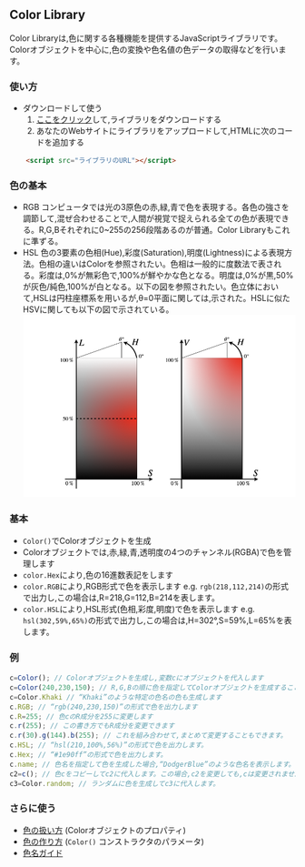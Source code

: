 ## Color Library

Color Libraryは,色に関する各種機能を提供するJavaScriptライブラリです。Colorオブジェクトを中心に,色の変換や色名値の色データの取得などを行います。

### 使い方
- ダウンロードして使う
    1. [ここをクリック](https://akimikimikimikimikimikimika.github.io/Library/Color/Color.js "Color Library")して,ライブラリをダウンロードする
    2. あなたのWebサイトにライブラリをアップロードして,HTMLに次のコードを追加する
```HTML
    <script src="ライブラリのURL"></script>
```

### 色の基本
- RGB
    コンピュータでは光の3原色の赤,緑,青で色を表現する。各色の強さを調節して,混ぜ合わせることで,人間が視覚で捉えられる全ての色が表現できる。R,G,Bそれぞれに0\~255の256段階あるのが普通。Color Libraryもこれに準ずる。
- HSL
    色の3要素の色相(Hue),彩度(Saturation),明度(Lightness)による表現方法。色相の違いはColorを参照されたい。色相は一般的に度数法で表される。彩度は,0%が無彩色で,100%が鮮やかな色となる。明度は,0%が黒,50%が灰色/純色,100%が白となる。以下の図を参照されたい。色立体において,HSLは円柱座標系を用いるが,θ=0平面に関しては,示された。HSLに似たHSVに関しても以下の図で示されている。
    ![HSLとHSVの図](HSLvsHSV.png "HSLとHSVの図")

### 基本
- `Color()`でColorオブジェクトを生成
- Colorオブジェクトでは,赤,緑,青,透明度の4つのチャンネル(RGBA)で色を管理します
- `color.Hex`により,色の16進数表記をします
- `color.RGB`により,RGB形式で色を表示します
    e.g. `rgb(218,112,214)`の形式で出力し,この場合は,R=218,G=112,B=214を表します。
- `color.HSL`により,HSL形式(色相,彩度,明度)で色を表示します
    e.g. `hsl(302,59%,65%)`の形式で出力し,この場合は,H=302°,S=59%,L=65%を表します。

### 例
```JavaScript
c=Color(); // Colorオブジェクトを生成し,変数cにオブジェクトを代入します
c=Color(240,230,150); // R,G,Bの順に色を指定してColorオブジェクトを生成することもできます
c=Color.Khaki // “Khaki”のような特定の色名の色も生成します
c.RGB; // “rgb(240,230,150)”の形式で色を出力します
c.R=255; // 色cのR成分を255に変更します
c.r(255); // この書き方でもR成分を変更できます
c.r(30).g(144).b(255); // これを組み合わせて,まとめて変更することもできます。
c.HSL; // “hsl(210,100%,56%)”の形式で色を出力します。
c.Hex; // “#1e90ff”の形式で色を出力します。
c.name; // 色名を指定して色を生成した場合,“DodgerBlue”のような色名を表示します。
c2=c(); // 色cをコピーしてc2に代入します。この場合,c2を変更しても,cは変更されません。逆も同様です。
c3=Color.random; // ランダムに色を生成してc3に代入します。
```

### さらに使う
- [色の扱い方](https://akimikimikimikimikimikimika.github.io/Library/Color/Property/ "色の扱い方") (Colorオブジェクトのプロパティ)
- [色の作り方](https://akimikimikimikimikimikimika.github.io/Library/Color/Constructor/ "色の作り方") (`Color()` コンストラクタのパラメータ)
- [色名ガイド](https://akimikimikimikimikimikimika.github.io/Library/Color/List/ "色名ガイド")